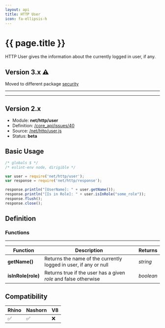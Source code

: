 ```yaml
---
layout: api
title: HTTP User
icon: fa-ellipsis-h
---
```


{{ page.title }}
===

HTTP User gives the information about the currently logged in user, if any.

Version 3.x ⚠
---

Moved to different package [security](security_user.html)

---

---

Version 2.x
---

- Module: **net/http/user**
- Definition: [/core_api/issues/40](https://github.com/dirigiblelabs/core_api/issues/40)
- Source: [/net/http/user.js](https://github.com/dirigiblelabs/core_api/blob/master/core_api/ScriptingServices/net/http/user.js)
- Status: **beta**

Basic Usage
---

```javascript
/* globals $ */
/* eslint-env node, dirigible */

var user = require('net/http/user');
var response = require('net/http/response');

response.println("[UserName]: " + user.getName());
response.println("[Is in Role]: " + user.isInRole("some_role"));
response.flush();
response.close();
```



Definition
---

### Functions

---

Function     | Description | Returns
------------ | ----------- | --------
**getName()**   | Returns the name of the currently logged in user, if any or null | *string*
**isInRole(role)**   | Returns true if the user has a given *role* and false otherwise | *boolean*



Compatibility
---

Rhino | Nashorn | V8
----- | ------- | --------
 ✅  | ✅  | ❌
